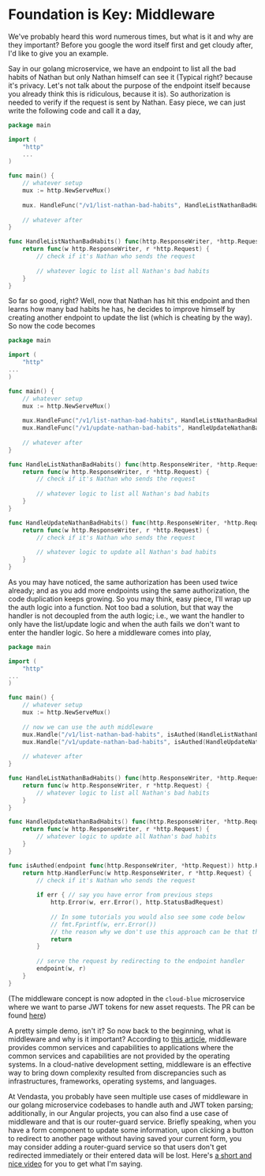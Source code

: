 


# Foundation is Key: Middleware

We've probably heard this word numerous times, but what is it and why are they important? Before you google the word itself first and get cloudy after, I'd like to give you an example.

Say in our golang microservice, we have an endpoint to list all the bad habits of Nathan but only Nathan himself can see it (Typical right? because it's privacy. Let's not talk about the purpose of the endpoint itself because you already think this is ridiculous, because it is). So authorization is needed to verify if the request is sent by Nathan. Easy piece, we can just write the following code and call it a day,

```go
package main

import (
	"http"
    ...
)

func main() {
	// whatever setup
	mux := http.NewServeMux()
	
	mux. HandleFunc("/v1/list-nathan-bad-habits", HandleListNathanBadHabits())
	
	// whatever after
}

func HandleListNathanBadHabits() func(http.ResponseWriter, *http.Request) {
	return func(w http.ResponseWriter, r *http.Request) {
		// check if it's Nathan who sends the request
	
		// whatever logic to list all Nathan's bad habits
	}
}
```

So far so good, right? Well, now that Nathan has hit this endpoint and then learns how many bad habits he has, he decides to improve himself by creating another endpoint to update the list (which is cheating by the way). So now the code becomes

```go
package main

import (
	"http"
...
)

func main() {
	// whatever setup
	mux := http.NewServeMux()
	
	mux.HandleFunc("/v1/list-nathan-bad-habits", HandleListNathanBadHabits())
	mux.HandleFunc("/v1/update-nathan-bad-habits", HandleUpdateNathanBadHabits())
	
	// whatever after
}

func HandleListNathanBadHabits() func(http.ResponseWriter, *http.Request) {
	return func(w http.ResponseWriter, r *http.Request) {
		// check if it's Nathan who sends the request
	
		// whatever logic to list all Nathan's bad habits
	}
}

func HandleUpdateNathanBadHabits() func(http.ResponseWriter, *http.Request) {
	return func(w http.ResponseWriter, r *http.Request) {
		// check if it's Nathan who sends the request
	
		// whatever logic to update all Nathan's bad habits
	}
}
```

As you may have noticed, the same authorization has been used twice already; and as you add more endpoints using the same authorization, the code duplication keeps growing. So you may think, easy piece, I'll wrap up the auth logic into a function. Not too bad a solution, but that way the handler is not decoupled from the auth logic; i.e., we want the handler to only have the list/update logic and when the auth fails we don't want to enter the handler logic. So here a middleware comes into play,


```go
package main

import (
	"http"
...
)

func main() {
	// whatever setup
	mux := http.NewServeMux()
	
	// now we can use the auth middleware
	mux.Handle("/v1/list-nathan-bad-habits", isAuthed(HandleListNathanBadHabits()))
	mux.Handle("/v1/update-nathan-bad-habits", isAuthed(HandleUpdateNathanBadHabits()))
	
	// whatever after
}

func HandleListNathanBadHabits() func(http.ResponseWriter, *http.Request) {
	return func(w http.ResponseWriter, r *http.Request) {
		// whatever logic to list all Nathan's bad habits
	}
}

func HandleUpdateNathanBadHabits() func(http.ResponseWriter, *http.Request) {
	return func(w http.ResponseWriter, r *http.Request) {
		// whatever logic to update all Nathan's bad habits
	}
}

func isAuthed(endpoint func(http.ResponseWriter, *http.Request)) http.Handler {
	return http.HandlerFunc(w http.ResponseWriter, r *http.Request) {
		// check if it's Nathan who sends the request
		
		if err { // say you have error from previous steps
			http.Error(w, err.Error(), http.StatusBadRequest)
			
			// In some tutorials you would also see some code below
			// fmt.Fprintf(w, err.Error())
			// the reason why we don't use this approach can be that the http error code is unclear
			return
		}
		
		// serve the request by redirecting to the endpoint handler
		endpoint(w, r)
	}
}
```

(The middleware concept is now adopted in the `cloud-blue` microservice where we want to parse JWT tokens for new asset requests. The PR can be found [here](https://github.com/vendasta/cloud-blue/pull/18))

A pretty simple demo, isn't it? So now back to the beginning, what is middleware and why is it important? According to [this article](https://www.redhat.com/en/topics/middleware/what-is-middleware#:~:text=Middleware%20is%20software%20that%20provides,all%20commonly%20handled%20by%20middleware.), middleware provides common services and capabilities to applications where the common services and capabilities are not provided by the operating systems. In a cloud-native development setting, middleware is an effective way to bring down complexity resulted from discrepancies such as infrastructures, frameworks, operating systems, and languages.

At Vendasta, you probably have seen multiple use cases of middleware in our golang microservice codebases to handle auth and JWT token parsing; additionally, in our Angular projects, you can also find a use case of middleware and that is our router-guard service. Briefly speaking, when you have a form component to update some information, upon clicking a button to redirect to another page without having saved your current form, you may consider adding a router-guard service so that users don't get redirected immediately or their entered data will be lost. Here's [a short and nice video](https://www.youtube.com/watch?v=WveRq-tlb6I) for you to get what I'm saying.

